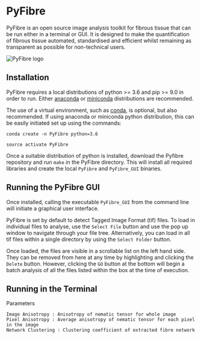 # PyFibre

PyFibre is an open source image analysis toolkit for fibrous tissue that can be run either in a terminal or GUI. It is designed to make the quantification of fibrous tissue automated, standardised and efficient whilst remaining as transparent as possible for non-technical users.
 
![PyFibre logo](src/icon.ico)


Installation
------

PyFibre requires a local distributions of python >= 3.6 and pip >= 9.0 in order to run. Either [anaconda](https://www.anaconda.com/download/) or [miniconda](https://conda.io/miniconda.html) distributions are recommended.

The use of a virtual environment, such as [conda](https://conda.io/docs/), is optional, but also recommended. If using anaconda or miniconda python distribution, this can be easily initiated set up using the commands:

`conda create -n PyFibre python=3.6`

`source activate PyFibre`

Once a suitable distribution of python is installed, download the Pyfibre repository and run `make` in the PyFibre directory. This will install all required libraries and create the local `PyFibre` and `PyFibre_GUI` binaries.

Running the PyFibre GUI
----

Once installed, calling the executable `PyFibre_GUI` from the command line will initiate a graphical user interface.



PyFibre is set by default to detect Tagged Image Format (tif) files. To load in individual files to analyse, use the `Select File` button and use the pop up window to navigate through your file tree. Alternatively, you can load in all tif files within a single directory by using the `Select Folder` button.

Once loaded, the files are visible in a scrollable list on the left hand side. They can be removed from here at any time by highlighting and clicking the `Delete` button. However, clicking the `GO` button at the bottom will begin a batch analysis of all the files listed within the box at the time of execution.


Running in the Terminal
----



Parameters

	Image Anisotropy : Anisotropy of nematic tensor for whole image
	Pixel Anisotropy : Average anisotropy of nematic tensor for each pixel in the image
	Network Clustering : Clustering coefficient of extracted fibre network
